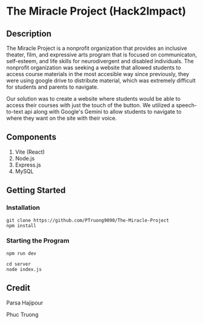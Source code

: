 # The Miracle Project (Hack2Impact)

## Description
The Miracle Project is a nonprofit organization that provides an inclusive theater, film, and expressive arts program that is focused on communicaton, self-esteem, and life skills for neurodivergent and disabled individuals. The nonprofit organization was seeking a website that allowed students to access course materials in the most accesible way since previously, they were using google drive to distribute material, which was extremely difficult for students and parents to navigate. 

Our solution was to create a website where students would be able to access their courses with just the touch of the button. We utilized a speech-to-text api along with Google's Gemini to allow students to navigate to where they want on the site with their voice. 

## Components
1. Vite (React)
2. Node.js
3. Express.js
4. MySQL

## Getting Started
### Installation
```
git clone https://github.com/PTruong9090/The-Miracle-Project
npm install
```
### Starting the Program
```
npm run dev

cd server
node index.js
```

## Credit
Parsa Hajipour

Phuc Truong

